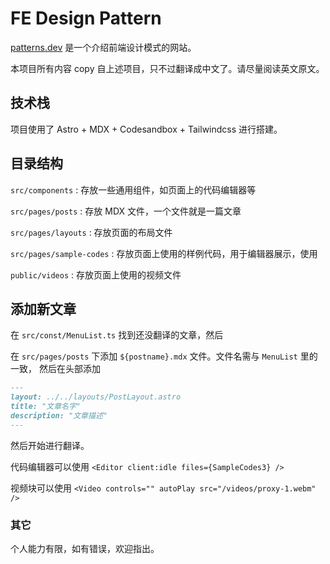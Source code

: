 # FE Design Pattern

[patterns.dev](https://www.patterns.dev/) 是一个介绍前端设计模式的网站。

本项目所有内容 copy 自上述项目，只不过翻译成中文了。请尽量阅读英文原文。
## 技术栈

项目使用了 Astro + MDX + Codesandbox + Tailwindcss 进行搭建。

## 目录结构

`src/components` : 存放一些通用组件，如页面上的代码编辑器等

`src/pages/posts` : 存放 MDX 文件，一个文件就是一篇文章

`src/pages/layouts` : 存放页面的布局文件

`src/pages/sample-codes` : 存放页面上使用的样例代码，用于编辑器展示，使用

`public/videos` : 存放页面上使用的视频文件


## 添加新文章

在 `src/const/MenuList.ts` 找到还没翻译的文章，然后

在 `src/pages/posts` 下添加 `${postname}.mdx` 文件。文件名需与 `MenuList` 里的一致， 然后在头部添加

```markdown
---
layout: ../../layouts/PostLayout.astro
title: "文章名字"
description: "文章描述"
---
```

然后开始进行翻译。

代码编辑器可以使用 `<Editor client:idle files={SampleCodes3} />`

视频块可以使用 `<Video controls="" autoPlay src="/videos/proxy-1.webm" />`


### 其它

个人能力有限，如有错误，欢迎指出。